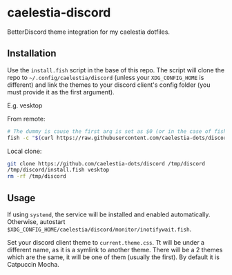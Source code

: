 # caelestia-discord

BetterDiscord theme integration for my caelestia dotfiles.

## Installation

Use the `install.fish` script in the base of this repo.
The script will clone the repo to `~/.config/caelestia/discord` (unless your `XDG_CONFIG_HOME` is different)
and link the themes to your discord client's config folder (you must provide it as the first argument).

E.g. vesktop

From remote:

```sh
# The dummy is cause the first arg is set as $0 (or in the case of fish ignored)
fish -c "$(curl https://raw.githubusercontent.com/caelestia-dots/discord/refs/heads/main/install.fish)" dummy vesktop
```

Local clone:

```sh
git clone https://github.com/caelestia-dots/discord /tmp/discord
/tmp/discord/install.fish vesktop
rm -rf /tmp/discord
```

## Usage

If using `systemd`, the service will be installed and enabled automatically.
Otherwise, autostart `$XDG_CONFIG_HOME/caelestia/discord/monitor/inotifywait.fish`.

Set your discord client theme to `current.theme.css`. Tt will be under a different name,
as it is a symlink to another theme. There will be a 2 themes which are the same, it will be one
of them (usually the first). By default it is Catpuccin Mocha.
